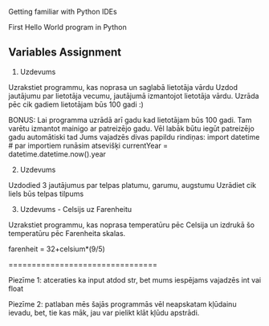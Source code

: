 Getting familiar with Python IDEs

First Hello World program in Python

## Variables Assignment

1. Uzdevums

Uzrakstiet programmu, kas noprasa un saglabā lietotāja vārdu
Uzdod jautājumu par lietotāja vecumu, jautājumā izmantojot lietotāja vārdu.
Uzrāda pēc cik gadiem lietotājam būs 100 gadi :)

BONUS: Lai programma uzrādā arī gadu kad lietotājam būs 100 gadi.
Tam varētu izmantot mainigo ar patreizējo gadu.
Vēl labāk būtu iegūt patreizējo gadu automātiski
 tad Jums vajadzēs divas papildu rindiņas:
import datetime # par importiem runāsim atsevišķi
currentYear = datetime.datetime.now().year


2. Uzdevums

Uzdodied 3 jautājumus par telpas platumu, garumu, augstumu
Uzrādiet cik liels būs telpas tilpums

3. Uzdevums - Celsijs uz Farenheitu

Uzrakstiet programmu, kas noprasa temperatūru pēc Celsija un izdrukā šo temperatūru pēc Farenheita skalas.

farenheit = 32+celsium*(9/5)

================================

Piezīme 1: atceraties ka input atdod str, bet mums iespējams vajadzēs int vai float

Piezīme 2: patlaban mēs šajās programmās vēl neapskatam kļūdainu ievadu, bet, tie kas māk, jau var pielikt klāt kļūdu apstrādi.
